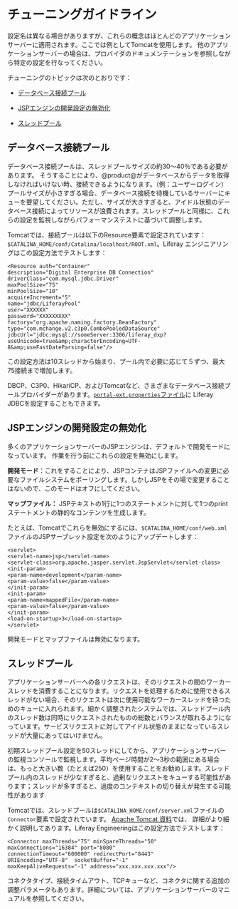# チューニングガイドライン[](id=tuning-guidelines)


設定名は異なる場合がありますが、これらの概念はほとんどのアプリケーションサーバーに適用されます。ここでは例としてTomcatを使用します。
他のアプリケーションサーバーの場合は、プロバイダのドキュメンテーションを参照しながら特定の設定を行なってください。

チューニングのトピックは次のとおりです：



- [データベース接続プール](#database-connection-pool)

- [JSPエンジンの開発設定の無効化](#deactivate-development-settings-in-the-jsp-engine)

- [スレッドプール](#thread-pool)

## データベース接続プール[](id=database-connection-pool)


データベース接続プールは、スレッドプールサイズの約30〜40％である必要があります。
そうすることにより、@product@がデータベースからデータを取得しなければいけない時、接続できるようになります。（例：ユーザーログイン）プールサイズが小さすぎる場合、データベース接続を待機しているサーバーにキューを要望してください。ただし、サイズが大きすぎると、アイドル状態のデータベース接続によってリソースが浪費されます。スレッドプールと同様に、これらの設定を監視しながらパフォーマンステストに基づいて調整します。

Tomcatでは、接続プールは以下のResource要素で設定されています： `$CATALINA_HOME/conf/Catalina/localhost/ROOT.xml`。Liferay エンジニアリングはこの設定方法でテストします：

    <Resource auth="Container"
    description="Digital Enterprise DB Connection"
    driverClass="com.mysql.jdbc.Driver"
    maxPoolSize="75"
    minPoolSize="10"
    acquireIncrement="5"
    name="jdbc/LiferayPool"
    user="XXXXXX"
    password="XXXXXXXXX"
    factory="org.apache.naming.factory.BeanFactory"
    type="com.mchange.v2.c3p0.ComboPooledDataSource"
    jdbcUrl="jdbc:mysql://someServer:3306/liferay_dxp?useUnicode=true&amp;characterEncoding=UTF-8&amp;useFastDateParsing=false"/>

この設定方法は10スレッドから始まり、プール内で必要に応じて５ずつ、最大75接続まで増加します。


DBCP、C3P0、HikariCP、およびTomcatなど、さまざまなデータベース接続プールプロバイダーがあります。[`portal-ext.properties`ファイル](https://docs.liferay.com/ce/portal/7.1-latest/propertiesdoc/portal.properties.html)に Liferay JDBCを設定することもできます。

## JSPエンジンの開発設定の無効化[](id=deactivate-development-settings-in-the-jsp-engine)


多くのアプリケーションサーバーのJSPエンジンは、デフォルトで開発モードになっています。
作業を行う前にこれらの設定を無効にします。



**開発モード**：これをすることにより、JSPコンテナはJSPファイルへの変更に必要なファイルシステムをポーリングします。しかしJSPをその場で変更することはないので、このモードはオフにしてください。


**マップファイル：** JSPテキストの1行に1つのステートメントに対して1つのprintステートメントの静的なコンテンツを生成します。


たとえば、Tomcatでこれらを無効にするには、`$CATALINA_HOME/conf/web.xml`ファイルのJSPサーブレット設定を次のようにアップデートします：

    <servlet>
    <servlet-name>jsp</servlet-name>
    <servlet-class>org.apache.jasper.servlet.JspServlet</servlet-class>
    <init-param>
    <param-name>development</param-name>
    <param-value>false</param-value>
    </init-param>
    <init-param>
    <param-name>mappedFile</param-name>
    <param-value>false</param-value>
    </init-param>
    <load-on-startup>3</load-on-startup>
    </servlet>

開発モードとマップファイルは無効になります。

## スレッドプール[](id=thread-pool)


アプリケーションサーバーへの各リクエストは、そのリクエストの間のワーカースレッドを消費することになります。リクエストを処理するために使用できるスレッドがない場合、そのリクエストは次に使用可能なワーカースレッドを待つためのキューに入れられます。細かく調整されたシステムでは、スレッドプール内のスレッド数は同時にリクエストされたものの総数とバランスが取れるようになっています。サービスリクエストに対してアイドル状態のままになっているスレッドが大量にあってはいけません。


初期スレッドプール設定を50スレッドにしてから、アプリケーションサーバーの監視コンソールで監視します。平均ページ時間が2〜3秒の範囲にある場合は、もっと大きい数（たとえば250）を使用することをお勧めします。スレッドプール内のスレッドが少なすぎると、過剰なリクエストをキューする可能性があります；スレッドが多すぎると、過度のコンテキストの切り替えが発生する可能性があります

Tomcatでは、スレッドプールは`$CATALINA_HOME/conf/server.xml`ファイルの`Connector`要素で設定されています。 [Apache Tomcat 資料](https://tomcat.apache.org/tomcat-9.0-doc/config/http.html)では、 詳細がより細かく説明してあります。Liferay Engineeringはこの設定方法でテストします：

    <Connector maxThreads="75" minSpareThreads="50"
    maxConnections="16384" port="8080"
    connectionTimeout="600000" redirectPort="8443"
    URIEncoding="UTF-8"  socketBuffer="-1"
    maxKeepAliveRequests="-1" address="xxx.xxx.xxx.xxx"/>

コネクタタイプ、接続タイムアウト、TCPキューなど、コネクタに関する追加の調整パラメータもあります。詳細については、アプリケーションサーバーのマニュアルを参照してください。

